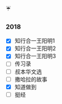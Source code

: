 

:umbrella:

### 2018 

- [x] 知行合一王阳明1
- [x] 知行合一王阳明2
- [x] 知行合一王阳明3
- [ ] 传习录
- [ ] 叔本华文选
- [ ] 撒哈拉的故事
- [x] 知道做到
- [ ] 挺经
